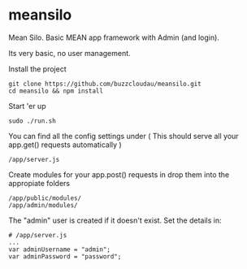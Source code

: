 # meansilo
Mean Silo. Basic MEAN app framework with Admin (and login).

Its very basic, no user management.

Install the project

    git clone https://github.com/buzzcloudau/meansilo.git
    cd meansilo && npm install


Start 'er up

    sudo ./run.sh
    

You can find all the config settings under ( This should serve all your app.get() requests automatically )

    /app/server.js


Create modules for your app.post() requests in drop them into the appropiate folders

    /app/public/modules/
    /app/admin/modules/


The "admin" user is created if it doesn't exist. Set the details in:

    # /app/server.js
    ...
    var adminUsername = "admin";
    var adminPassword = "password";
